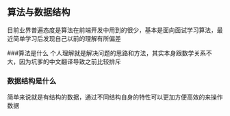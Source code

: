 算法与数据结构
------------------
目前业界普遍态度是算法在前端开发中用到的很少，基本是面向面试学习算法，最近简单学习后发现自己以前的理解有所偏差

###算法是什么
个人理解就是解决问题的思路和方法，其实本身跟数学关系不大，因为坑爹的中文翻译导致之前比较排斥

### 数据结构是什么
简单来说就是有结构的数据，通过不同结构自身的特性可以更加方便高效的来操作数据

